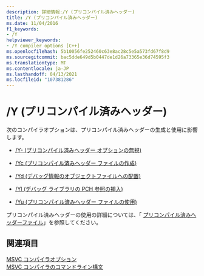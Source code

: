 ```yaml
---
description: 詳細情報:/Y (プリコンパイル済みヘッダー)
title: /Y (プリコンパイル済みヘッダー)
ms.date: 11/04/2016
f1_keywords:
- /Y
helpviewer_keywords:
- /Y compiler options [C++]
ms.openlocfilehash: 5b10056fe252460c63e8ac28c5e5a573fd67f8d9
ms.sourcegitcommit: bac5dde649d5b0447de1d26a73365e36d74595f3
ms.translationtype: MT
ms.contentlocale: ja-JP
ms.lasthandoff: 04/13/2021
ms.locfileid: "107381286"
---
```

# <a name="y-precompiled-headers"></a>/Y (プリコンパイル済みヘッダー)

次のコンパイラオプションは、プリコンパイル済みヘッダーの生成と使用に影響します。

- [/Y- (プリコンパイル済みヘッダー オプションの無視)](y-ignore-precompiled-header-options.md)

- [/Yc (プリコンパイル済みヘッダー ファイルの作成)](yc-create-precompiled-header-file.md)

- [/Yd (デバッグ情報のオブジェクトファイルへの配置)](yd-place-debug-information-in-object-file.md)

- [/Yl (デバッグ ライブラリの PCH 参照の挿入)](yl-inject-pch-reference-for-debug-library.md)

- [/Yu (プリコンパイル済みヘッダー ファイルの使用)](yu-use-precompiled-header-file.md)

プリコンパイル済みヘッダーの使用の詳細については、「 [プリコンパイル済みヘッダーファイル](../creating-precompiled-header-files.md)」を参照してください。

## <a name="see-also"></a>関連項目

[MSVC コンパイラオプション](compiler-options.md)\
[MSVC コンパイラのコマンドライン構文](compiler-command-line-syntax.md)
